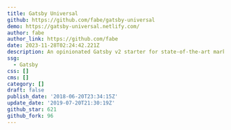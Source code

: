 ```yaml
---
title: Gatsby Universal
github: https://github.com/fabe/gatsby-universal
demo: https://gatsby-universal.netlify.com/
author: fabe
author_link: https://github.com/fabe
date: 2023-11-28T02:24:42.221Z
description: An opinionated Gatsby v2 starter for state-of-the-art marketing sites.
ssg:
  - Gatsby
css: []
cms: []
category: []
draft: false
publish_date: '2018-06-20T23:34:15Z'
update_date: '2019-07-20T21:30:19Z'
github_star: 621
github_fork: 96
---
```

